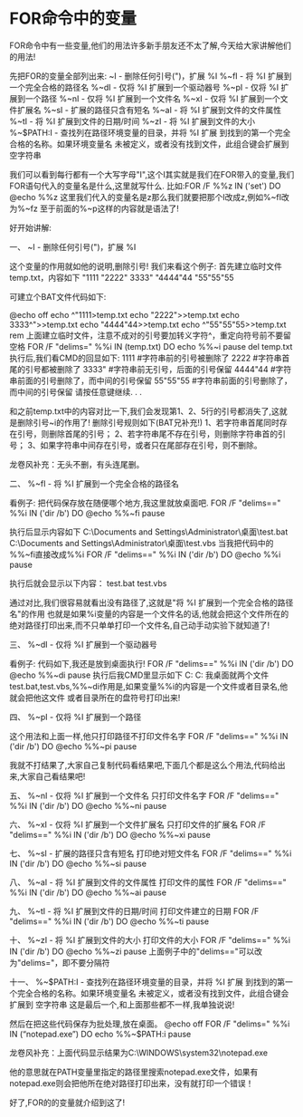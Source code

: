# FOR命令中的变量
FOR命令中有一些变量,他们的用法许多新手朋友还不太了解,今天给大家讲解他们的用法!


先把FOR的变量全部列出来:
     ~I          - 删除任何引号(")，扩展 %I
     %~fI        - 将 %I 扩展到一个完全合格的路径名
     %~dI        - 仅将 %I 扩展到一个驱动器号
     %~pI        - 仅将 %I 扩展到一个路径
     %~nI        - 仅将 %I 扩展到一个文件名
     %~xI        - 仅将 %I 扩展到一个文件扩展名
     %~sI        - 扩展的路径只含有短名
     %~aI        - 将 %I 扩展到文件的文件属性
     %~tI        - 将 %I 扩展到文件的日期/时间
     %~zI        - 将 %I 扩展到文件的大小
     %~$PATH:I   - 查找列在路径环境变量的目录，并将 %I 扩展
                   到找到的第一个完全合格的名称。如果环境变量名
                   未被定义，或者没有找到文件，此组合键会扩展到
                   空字符串


我们可以看到每行都有一个大写字母"I",这个I其实就是我们在FOR带入的变量,我们FOR语句代入的变量名是什么,这里就写什么.
比如:FOR /F  %%z IN ('set') DO @echo %%z
这里我们代入的变量名是z那么我们就要把那个I改成z,例如%~fI改为%~fz
至于前面的%~p这样的内容就是语法了!


好开始讲解:

 

一、 ~I          - 删除任何引号(")，扩展 %I

这个变量的作用就如他的说明,删除引号!
我们来看这个例子:
首先建立临时文件temp.txt，内容如下
"1111
"2222"
3333"
"4444"44
"55"55"55

可建立个BAT文件代码如下:

@echo off
echo ^"1111>temp.txt
echo "2222">>temp.txt
echo 3333^">>temp.txt
echo "4444"44>>temp.txt
echo ^"55"55"55>>temp.txt
rem 上面建立临时文件，注意不成对的引号要加转义字符^，重定向符号前不要留空格
FOR /F "delims=" %%i IN (temp.txt) DO echo  %%~i
pause
del temp.txt
执行后,我们看CMD的回显如下:
1111           #字符串前的引号被删除了
2222           #字符串首尾的引号都被删除了
3333"          #字符串前无引号，后面的引号保留
4444"44        #字符串前面的引号删除了，而中间的引号保留
55"55"55       #字符串前面的引号删除了，而中间的引号保留
请按任意键继续. . .

和之前temp.txt中的内容对比一下,我们会发现第1、2、5行的引号都消失了,这就是删除引号~i的作用了!
删除引号规则如下(BAT兄补充!)
1、若字符串首尾同时存在引号，则删除首尾的引号；
2、若字符串尾不存在引号，则删除字符串首的引号；
3、如果字符串中间存在引号，或者只在尾部存在引号，则不删除。

龙卷风补充：无头不删，有头连尾删。

 


二、 %~fI        - 将 %I 扩展到一个完全合格的路径名

看例子:
把代码保存放在随便哪个地方,我这里就放桌面吧.
FOR /F "delims==" %%i IN ('dir /b') DO @echo  %%~fi
pause

执行后显示内容如下
C:\Documents and Settings\Administrator\桌面\test.bat
C:\Documents and Settings\Administrator\桌面\test.vbs
当我把代码中的 %%~fi直接改成%%i
FOR /F "delims==" %%i IN ('dir /b') DO @echo  %%i
pause

执行后就会显示以下内容：
test.bat
test.vbs

通过对比,我们很容易就看出没有路径了,这就是"将 %I 扩展到一个完全合格的路径名"的作用
也就是如果%i变量的内容是一个文件名的话,他就会把这个文件所在的绝对路径打印出来,而不只单单打印一个文件名,自己动手动实验下就知道了!

 


三、 %~dI        - 仅将 %I 扩展到一个驱动器号

看例子:
代码如下,我还是放到桌面执行!
FOR /F "delims==" %%i IN ('dir /b') DO @echo  %%~di
pause
执行后我CMD里显示如下
C:
C:
我桌面就两个文件test.bat,test.vbs,%%~di作用是,如果变量%%i的内容是一个文件或者目录名,他就会把他这文件
或者目录所在的盘符号打印出来!

 


四、 %~pI        - 仅将 %I 扩展到一个路径

这个用法和上面一样,他只打印路径不打印文件名字
FOR /F "delims==" %%i IN ('dir /b') DO @echo  %%~pi
pause

我就不打结果了,大家自己复制代码看结果吧,下面几个都是这么个用法,代码给出来,大家自己看结果吧!

 


五、 %~nI        - 仅将 %I 扩展到一个文件名
只打印文件名字
FOR /F "delims==" %%i IN ('dir /b') DO @echo  %%~ni
pause

 


六、 %~xI        - 仅将 %I 扩展到一个文件扩展名
只打印文件的扩展名
FOR /F "delims==" %%i IN ('dir /b') DO @echo  %%~xi
pause

 


七、 %~sI        - 扩展的路径只含有短名
打印绝对短文件名
FOR /F "delims==" %%i IN ('dir /b') DO @echo  %%~si
pause

 


八、 %~aI        - 将 %I 扩展到文件的文件属性
打印文件的属性
FOR /F "delims==" %%i IN ('dir /b') DO @echo  %%~ai
pause

 


九、 %~tI        - 将 %I 扩展到文件的日期/时间
打印文件建立的日期
FOR /F "delims==" %%i IN ('dir /b') DO @echo  %%~ti
pause


十、 %~zI        - 将 %I 扩展到文件的大小
打印文件的大小
FOR /F "delims==" %%i IN ('dir /b') DO @echo  %%~zi
pause
上面例子中的"delims=="可以改为"delims="，即不要分隔符

 


十一、 %~$PATH:I - 查找列在路径环境变量的目录，并将 %I 扩展
                   到找到的第一个完全合格的名称。如果环境变量名
                   未被定义，或者没有找到文件，此组合键会扩展到
                   空字符串
这是最后一个,和上面那些都不一样,我单独说说!


然后在把这些代码保存为批处理,放在桌面。
@echo off
FOR /F "delims=" %%i IN (“notepad.exe”) DO echo  %%~$PATH:i
pause

龙卷风补充：上面代码显示结果为C:\WINDOWS\system32\notepad.exe

他的意思就在PATH变量里指定的路径里搜索notepad.exe文件，如果有notepad.exe则会把他所在绝对路径打印出来，没有就打印一个错误！


好了,FOR的的变量就介绍到这了!